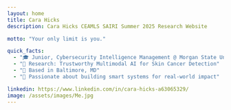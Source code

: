 ```yaml
---
layout: home
title: Cara Hicks
description: Cara Hicks CEAMLS SAIRI Summer 2025 Research Website

motto: "Your only limit is you."

quick_facts:
  - "🎓 Junior, Cybersecurity Intelligence Management @ Morgan State University"
  - "🔬 Research: Trustworthy Multimodal AI for Skin Cancer Detection"
  - "📍 Based in Baltimore, MD"
  - "🚀 Passionate about building smart systems for real-world impact"

linkedin: https://www.linkedin.com/in/cara-hicks-a63065329/
image: /assets/images/Me.jpg
---
```

